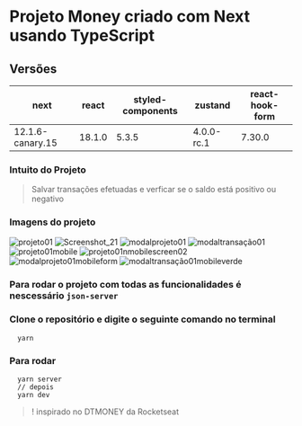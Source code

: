 # Projeto Money criado com Next usando TypeScript

## Versões

<table>
  <thead>
    <tr>
      <th>next</th>
      <th>react</th>
      <th>styled-components</th>
      <th>zustand</th>
      <th>react-hook-form</th>
    </tr>
  </thead>
  <tbody>
    <tr>
      <td>12.1.6-canary.15</td>
      <td>18.1.0</td>
      <td>5.3.5</td>
      <td>4.0.0-rc.1</td>
      <td>7.30.0</td>
    </tr>
  </tbody>
</table>

### Intuito do Projeto

> Salvar transações efetuadas e verficar se o saldo está positivo ou negativo

### Imagens do projeto

![projeto01](https://user-images.githubusercontent.com/86238635/166347799-f136ea3d-a227-4b9c-80f1-ec6b570b5f12.png)
![Screenshot_21](https://user-images.githubusercontent.com/86238635/166347853-c9c0becb-d718-4b34-a1e5-520b29daac2d.png)
![modalprojeto01](https://user-images.githubusercontent.com/86238635/166347994-c53c2130-514c-4cc9-b1b4-ec65bf21c731.png)
![modaltransação01](https://user-images.githubusercontent.com/86238635/166348078-d54d88b6-75a4-4eae-b79e-32488f3096c6.png)
![projeto01mobile](https://user-images.githubusercontent.com/86238635/166348139-a34c2267-4b5e-47ac-bef6-dfcf5fa5f331.png)
![projeto01nmobilescreen02](https://user-images.githubusercontent.com/86238635/166348199-07323713-1b5c-4c2e-bb89-9588acd59548.png)
![modalprojeto01mobileform](https://user-images.githubusercontent.com/86238635/166348314-e448ee61-8cb2-447b-92d7-312fb5d8c7e1.png)
![modaltransação01mobileverde](https://user-images.githubusercontent.com/86238635/166348376-7a515618-aa62-4a51-8b6d-19209d688f08.png)

### Para rodar o projeto com todas as funcionalidades é nescessário <code>json-server</code>

### Clone o repositório e digite o seguinte comando no terminal

```shell
  yarn
```

### Para rodar

```shell
  yarn server
  // depois
  yarn dev
```

> ! inspirado no DTMONEY da Rocketseat
